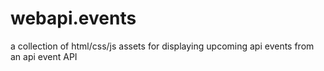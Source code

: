 # webapi.events
a collection of html/css/js assets for displaying upcoming api events from an api event API
